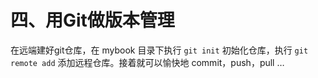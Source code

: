 # 四、用Git做版本管理

在远端建好git仓库，在 mybook 目录下执行 `git init` 初始化仓库，执行 `git remote add` 添加远程仓库。接着就可以愉快地 commit，push，pull … 